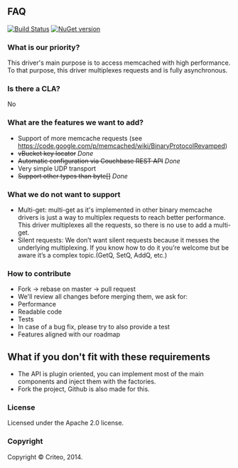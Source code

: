 
## FAQ
[![Build Status](https://travis-ci.org/criteo/memcache-driver.png?branch=master)](https://travis-ci.org/criteo/memcache-driver)
[![NuGet version](https://badge.fury.io/nu/Criteo.Memcache.png)](http://badge.fury.io/nu/Criteo.Memcache)
  

### What is our priority?
This driver's main purpose is to access memcached with high performance.
To that purpose, this driver multiplexes requests and is fully asynchronous.

  

### Is there a CLA?
No

  

### What are the features we want to add?
* Support of more memcache requests (see https://code.google.com/p/memcached/wiki/BinaryProtocolRevamped)
* ~~vBucket key locator~~ *Done*
* ~~Automatic configuration via Couchbase REST API~~ *Done*
* Very simple UDP transport
* ~~Support other types than byte[]~~ *Done*

  
### What we do not want to support

* Multi-get: multi-get as it's implemented in other binary memcache drivers is just a way to multiplex requests to reach better performance. This driver multiplexes all the requests, so there is no use to add a multi-get.
* Silent requests: We don’t want silent requests because it messes the underlying multiplexing. If you know how to do it you’re welcome but be aware it’s a complex topic.(GetQ, SetQ, AddQ, etc.)



### How to contribute
* Fork -> rebase on master -> pull request
* We'll review all changes before merging them, we ask for:
* Performance
* Readable code
* Tests
* In case of a bug fix, please try to also provide a test
* Features aligned with our roadmap

  
## What if you don't fit with these requirements

* The API is plugin oriented, you can implement most of the main components and inject them with the factories.
* Fork the project, Github is also made for this.

  

### License
Licensed under the Apache 2.0 license.

 

### Copyright
Copyright © Criteo, 2014.